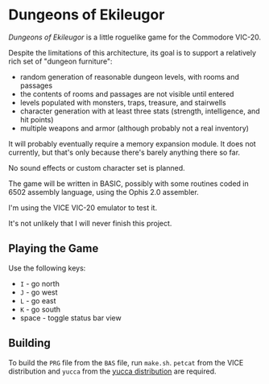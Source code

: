 Dungeons of Ekileugor
=====================

_Dungeons of Ekileugor_ is a little roguelike game for the Commodore VIC-20.

Despite the limitations of this architecture, its goal is to support a
relatively rich set of "dungeon furniture":

*   random generation of reasonable dungeon levels, with rooms and passages
*   the contents of rooms and passages are not visible until entered
*   levels populated with monsters, traps, treasure, and stairwells
*   character generation with at least three stats (strength, intelligence,
    and hit points)
*   multiple weapons and armor (although probably not a real inventory)

It will probably eventually require a memory expansion module.  It does
not currently, but that's only because there's barely anything there so far.

No sound effects or custom character set is planned.

The game will be written in BASIC, possibly with some routines coded in
6502 assembly language, using the Ophis 2.0 assembler.

I'm using the VICE VIC-20 emulator to test it.

It's not unlikely that I will never finish this project.

Playing the Game
----------------

Use the following keys:

*   `I` - go north
*   `J` - go west
*   `L` - go east
*   `K` - go south
*   space - toggle status bar view

Building
--------

To build the `PRG` file from the `BAS` file, run `make.sh`.  `petcat`
from the VICE distribution and `yucca` from the [yucca distribution][]
are required.

[yucca distribution]: http://catseye.tc/projects/yucca/
